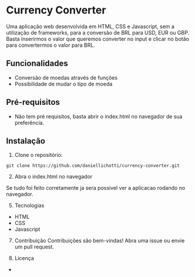 # Currency Converter

Uma aplicação web desenvolvida em HTML, CSS e Javascript, sem a utilização de frameworks, para a conversão de BRL para USD, EUR ou GBP. Basta inserirmos o valor que queremos converter no input e clicar no botão para convertermos o valor para BRL.

## Funcionalidades
- Conversão de moedas através de funções
- Possibilidade de mudar o tipo de moeda

## Pré-requisitos
- Não tem pré requisitos, basta abrir o index.html no navegador de sua preferência.

## Instalação
1. Clone o repositório: 
  ```
  git clone https://github.com/daniellichotti/currency-converter.git
  ```
2. Abra o index.html no navegador

Se tudo foi feito corretamente ja sera possivel ver a aplicacao rodando no navegador.

5. Tecnologias
- HTML
- CSS
- Javascript

7. Contribuição
Contribuições são bem-vindas! Abra uma issue ou envie um pull request.

8. Licença
-
